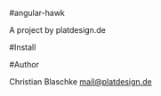 #angular-hawk

A project by platdesign.de


#Install






#Author

Christian Blaschke <mail@platdesign.de>
